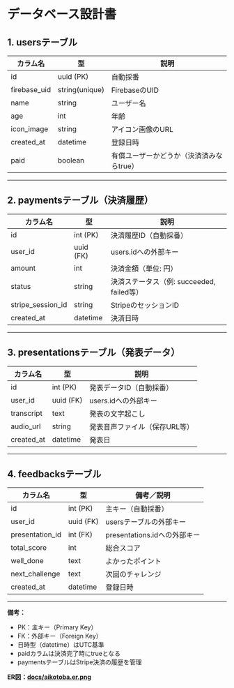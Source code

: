 # データベース設計書

## 1. usersテーブル

| カラム名       | 型            | 説明                      |
| -------------- | ------------- | ------------------------- |
| id             | uuid (PK)     | 自動採番                  |
| firebase_uid   | string(unique)| FirebaseのUID             |
| name           | string        | ユーザー名                |
| age            | int           | 年齢                      |
| icon_image     | string        | アイコン画像のURL         |
| created_at     | datetime      | 登録日時                  |
| paid           | boolean       | 有償ユーザーかどうか（決済済みならtrue）|

---

## 2. paymentsテーブル（決済履歴）

| カラム名           | 型           | 説明                                      |
| ------------------ | ------------ | ----------------------------------------- |
| id                 | int (PK)     | 決済履歴ID（自動採番）                   |
| user_id            | uuid (FK)    | users.idへの外部キー                     |
| amount             | int          | 決済金額（単位: 円）                     |
| status             | string       | 決済ステータス（例: succeeded, failed等）|
| stripe_session_id  | string       | StripeのセッションID                     |
| created_at         | datetime     | 決済日時                                 |

---

## 3. presentationsテーブル（発表データ）

| カラム名       | 型          | 説明                         |
| -------------- | ----------- | ---------------------------- |
| id             | int (PK)    | 発表データID（自動採番）     |
| user_id        | uuid (FK)   | users.idへの外部キー         |
| transcript     | text        | 発表の文字起こし             |
| audio_url      | string      | 発表音声ファイル（保存URL等）|
| created_at     | datetime    | 発表日                       |

---

## 4. feedbacksテーブル

| カラム名         | 型         | 備考／説明                       |
| ---------------- | ---------- | -------------------------------- |
| id               | int (PK)   | 主キー（自動採番）               |
| user_id          | uuid (FK)  | usersテーブルの外部キー          |
| presentation_id  | int (FK)   | presentations.idへの外部キー     |
| total_score      | int        | 総合スコア                       |
| well_done        | text       | よかったポイント                 |
| next_challenge   | text       | 次回のチャレンジ                 |
| created_at       | datetime   | 登録日時                         |

---

**備考：**  
- PK：主キー（Primary Key）  
- FK：外部キー（Foreign Key）  
- 日時型（datetime）はUTC基準  
- paidカラムは決済完了時にtrueとなる  
- paymentsテーブルはStripe決済の履歴を管理  

**ER図：[docs/aikotoba.er.png](/docs/aikotoba.er.png)**  
